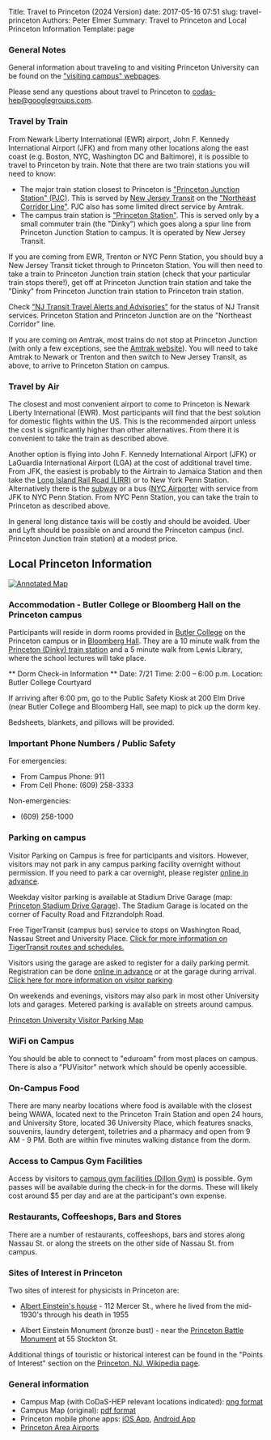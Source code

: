 Title: Travel to Princeton (2024 Version)
date: 2017-05-16 07:51
slug: travel-princeton
Authors: Peter Elmer
Summary: Travel to Princeton and Local Princeton Information
Template: page

### General Notes

General information about traveling to and visiting Princeton University can be found on the ["visiting campus" webpages](http://www.princeton.edu/main/visiting/).

Please send any questions about travel to Princeton to [codas-hep@googlegroups.com](codas-hep@googlegroups.com).

### Travel by Train

From Newark Liberty International (EWR) airport, John F. Kennedy International Airport (JFK) and from many other locations along the east coast (e.g. Boston, NYC, Washington DC and Baltimore), it is possible to travel to Princeton by train.
Note that there are two train stations you will need to know:

* The major train station closest to Princeton is ["Princeton Junction Station" (PJC)](https://en.wikipedia.org/wiki/Princeton_Junction_station). This is served by [New Jersey Transit](http://www.njtransit.com) on the ["Northeast Corridor Line"](https://en.wikipedia.org/wiki/Northeast_Corridor_Line). PJC also has some limited direct service by Amtrak.
* The campus train station is ["Princeton Station"](https://en.wikipedia.org/wiki/Princeton_station_(NJ_Transit)). This is served only by a small commuter train (the "Dinky") which goes along a spur line from Princeton Junction Station to campus. It is operated by New Jersey Transit. 

If you are coming from EWR, Trenton or NYC Penn Station, you should buy a New Jersey Transit ticket through to Princeton Station. You will then need to take a train to Princeton Junction train station (check that your particular train stops there!), get off at Princeton Junction train station and take the "Dinky" from Princeton Junction train station to Princeton train station.

Check ["NJ Transit Travel Alerts and Advisories"](https://www.njtransit.com/travel-alerts-to) for the status of NJ Transit services.  Princeton Station and Princeton Junction are on the "Northeast Corridor" line.

If you are coming on Amtrak, most trains do not stop at Princeton Junction (with only a few exceptions, see the [Amtrak website](http://amtrak.com)). You will need to take Amtrak to Newark or Trenton and then switch to New Jersey Transit, as above, to arrive to Princeton Station on campus.

### Travel by Air

The closest and most convenient airport to come to Princeton is Newark Liberty International (EWR). Most participants will find that the best solution for domestic flights within the US. This is the recommended airport unless the cost is significantly higher than other alternatives. From there it is convenient to take the train as described above.

Another option is flying into John F. Kennedy International Airport (JFK) or LaGuardia International Airport (LGA) at the cost of additional travel time. From JFK, the easiest is probably to the Airtrain to Jamaica Station and then take the [Long Island Rail Road (LIRR)](https://new.mta.info/agency/long-island-rail-road) or to New York Penn Station. Alternatively there is the [subway](http://www.nysubway.com/airport/jfk.html) or a bus ([NYC Airporter](https://www.nycairporter.com) with service from JFK to NYC Penn Station. From NYC Penn Station, you can take the train to Princeton as described above.

<!--
From [a small number of locations](http://www.mercercounty.org/departments/transportation-and-infrastructure/trenton-mercer-airport/airlines) it may also be possible to fly to [Trenton-Mercer Airport](http://www.mercercounty.org/departments/transportation-and-infrastructure/trenton-mercer-airport). Getting from there to the Princeton campus is more complicated and involves buses and/or going to the train station in Trenton and taking New Jersey Transit trains, as above.
-->

In general long distance taxis will be costly and should be avoided. Uber and Lyft should be possible on and around the Princeton campus (incl. Princeton Junction train station) at a modest price.

## Local Princeton Information

[![Annotated Map](/images/Princeton-University-Map-CoDaS-HEP-2024.png)](/images/Princeton-University-Map-CoDaS-HEP-2024.png)

 
### Accommodation - Butler College or Bloomberg Hall on the Princeton campus

Participants will reside in dorm rooms provided in [Butler College](https://butlercollege.princeton.edu) on the Princeton campus or in [Bloomberg Hall](https://hres.princeton.edu/undergraduate-housing/explore/bloomberg-hall).
They are a 10 minute walk from the [Princeton (Dinky) train station](https://www.njtransit.com/dinky) and a 5 minute walk from Lewis Library, where the school lectures will take place.

** Dorm Check-in Information **
Date: 7/21
Time: 2:00 – 6:00 p.m.
Location: Butler College Courtyard 

If arriving after 6:00 pm, go to the Public Safety Kiosk at 200 Elm Drive 
(near Butler College and Bloomberg Hall, see map) to pick up the dorm key.
 
<!--
Check-in and dorm key pickup is possible from 2:00-6:00 pm on 
Sunday, 16 July, 2023 directly at Wendell Hall, Whitman College.
If arriving after 6:00 pm, go tp Public Safety at 200 Elm Drive (near Whitman 
College) to pick up the dorm key.

If you are arriving for some reason by Uber/Lyft/Car share, the best drop off 
point to get to Wendell Hall is probably at the campus [Princeton (Dinky) Station](https://en.wikipedia.org/wiki/Princeton_station_(NJ_Transit)).
-->

Bedsheets, blankets, and pillows will be provided.

<!--
**Dorm check-in and key pickup:** On Sunday, 31 July, you can pick-up your dorm key at Baker Hall between 12:00 and 16:00. If you arrive after 16:00 you will
need to go to Public Safety to pick up your key. (See the 
[annotated Campus Map](/downloads/CoDaS-HEP-2022-PUCampusMap.pdf).)

**Dorm check-out and key drop-off:** To check out of the dorms you only need 
to do two things: (1) vacate the room before 17:00 EDT on Friday and 
(2) drop-off the key. Three scenarios regarding key drop-off:

  * You are leaving early on Friday morning and not attending the Friday morning school sessions: you will need to leave the key with Public Safety or leave the key with another school participant to drop-off.
  * You are coming to the school sessions on Friday morning and will bring your luggage with you to Jadwin Hall (we can put things along the wall outside the lecture room): you can bring the key to the check-in desk for the school outside JJadwin 407 and leave it with us.
  * You are coming to the school sessions on Friday morning, but would like to leave your things in the dorm until after the school sessions end (possible as long as you vacate before 17:00 EDT), you will need to leave the key with Public Safety.

If this isn't clear, please ask!
-->

<!--
Keys are available for pick up at our office of Public Safety, 200 Elm Drive, open 24 hours, seven days a week. Participants will receive a hotel style key in a packet with the room number at Public Safety. To enter the building, hold the key up to the black box on the building. To enter the room, hold the key in front of the key pad on your room door.

A linen packet is provided in the room and includes sheets, towels, a pillow and blanket. Bedrooms are private, though bathrooms are shared with one other person. Guests should plan to bring toiletries. There are free laundry machines available in the building. For extra linens, blankets, etc. or other questions or issues regarding the dorms, please feel free to reach out Monday - Friday, 8:30 - 4:30 to Michelle Horgan at 71 University Place, Princeton, NJ 08544-2088, (609) 258-6116, [horgan@princeton.edu](horgan@princeton.edu). Outside of those hours, Public Safety can help with lockouts, emergencies or other immediate issues. Information on how to set the temperature in the dorm room can be found in [this document](/downloads/T-stats-in-dorms-9-2017.docx).

Participants can park temporarily in West Garage (if on a weekend) to walk to Public Safety, 200 Elm Drive, and pick up their keys. (The side of the garage closest to Lot 20 will be closed on the weekend before the school for construction, but entry is available on the Lewis Arts Complex side to that garage.) See below for parking notes during the school itself.
-->

### Important Phone Numbers / Public Safety

For emergencies:

* From Campus Phone: 911
* From Cell Phone: (609) 258-3333

Non-emergencies:

* (609) 258-1000

### Parking on campus

<!--
Parking is available on the Princeton campus. As noted above, participants can park temporarily in West Garage (if on a weekend) to walk to Public Safety and pick up their keys. After moving in, we would ask that participants move cars to their assigned lot, the Lakeside Garage. [Lot 21](https://goo.gl/maps/acEt4zZLBKk7jkLs5) is free and available for those just driving in for the day.
-->

<!-- Attendees will be allowed to park in Lot 20. (If Lot 20 is full, you can also use Lot 19, although it is farther from the center of campus.) You must register in advance through [this link](https://princeton.nupark.com/v2/portal/eventregister/8fccf34b-56e1-4430-97fa-2e0eeb51912a#/customer).

In general a car is not needed within Princeton itself, since all of the venues for the school (dorm, lecture venue, receptions, etc.) and relevant local businesses (see below) are within walking distance of one another once one has arrived on campus. -->

Visitor Parking on Campus is free for participants and visitors.  However, visitors may not park in any campus parking facility overnight without permission.  If you need to park a car overnight, please register [online in advance](https://princeton.nupark.com/v2/portal/eventregister/1882df24-3f34-4729-ab25-8b82671e4268#/events/registration/).

Weekday visitor parking is available at Stadium Drive Garage (map: [Princeton Stadium Drive Garage](https://goo.gl/maps/6yymuqySUeXpfmNN8?coh=178573&entry=tt)). The Stadium Garage is located on the corner of Faculty Road and Fitzrandolph Road.

Free TigerTransit (campus bus) service to stops on Washington Road, Nassau Street and University Place.  [Click for more information on TigerTransit routes and schedules.](https://transportation.princeton.edu/getting-around/tigertransit/routes-schedules)

Visitors using the garage are asked to register for a daily parking permit. Registration can be done [online in advance](https://transportation.princeton.edu/visit_prking) or at the garage during arrival.  [Click here for more information on visitor parking](https://transportation.princeton.edu/parking/visiting-campus-events/visitor-parking)

On weekends and evenings, visitors may also park in most other University lots and garages. Metered parking is available on streets around campus.

[Princeton University Visitor Parking Map](https://transportation.princeton.edu/sites/g/files/toruqf611/files/documents/UniversityParkingMaps_Visitors.pdf)

### WiFi on Campus

You should be able to connect to "eduroam" from most places on campus. There
is also a "PUVisitor" network which should be openly accessible.

### On-Campus Food

There are many nearby locations where food is available with the closest being WAWA, located next to the Princeton Train Station and open 24 hours, and University Store, located 36 University Place, which features snacks, souvenirs, laundry detergent, toiletries and a pharmacy and open from 9 AM - 9 PM. Both are within five minutes walking distance from the dorm.

### Access to Campus Gym Facilities

Access by visitors to [campus gym facilities (Dillon Gym)](https://campusrec.princeton.edu/facilities-operations/facility-use-policies) is possible. Gym passes will be available during the check-in for the dorms. These will likely cost 
around $5 per day and are at the participant's own expense.

### Restaurants, Coffeeshops, Bars and Stores

There are a number of restaurants, coffeeshops, bars and stores along Nassau
St. or along the streets on the other side of Nassau St. from campus.

### Sites of Interest in Princeton

Two sites of interest for physicists in Princeton are:

* [Albert Einstein's house](https://en.wikipedia.org/wiki/Albert_Einstein_House) - 112 Mercer St., where he lived from the mid-1930's through his death in 1955

* Albert Einstein Monument (bronze bust) - near the [Princeton Battle Monument](https://en.wikipedia.org/wiki/Princeton_Battle_Monument) at 55 Stockton St.

Additional things of touristic or historical interest can be found in the "Points of Interest" section on the [Princeton, NJ, Wikipedia page](https://en.wikipedia.org/wiki/Princeton,_New_Jersey).

### General information

* Campus Map (with CoDaS-HEP relevant locations indicated): [png format](/images/Princeton-University-Map-CoDaS-HEP-2024.png)
* Campus Map (original): [pdf format](http://www.princeton.edu/main/visiting/aroundcampus/maps/princeton_map.pdf)
* Princeton mobile phone apps: [iOS App](https://itunes.apple.com/us/app/princeton-mobile/id388821195?mt=8), [Android App](https://play.google.com/store/apps/details?id=edu.princeton.mobile&hl=en)
* [Princeton Area Airports](https://www.princeton.edu/main/visiting/travel/airports/)


